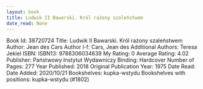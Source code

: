 ```yaml
---
layout: book
title: Ludwik II Bawarski. Król rażony szaleństwem
date_read: None
---
```


Book Id: 38720724
Title: Ludwik II Bawarski. Król rażony szaleństwem
Author: Jean des Cars
Author l-f: Cars, Jean des
Additional Authors: Teresa Jekiel
ISBN: 
ISBN13: 9788306034639
My Rating: 0
Average Rating: 4.02
Publisher: Państwowy Instytut Wydawniczy
Binding: Hardcover
Number of Pages: 277
Year Published: 2018
Original Publication Year: 1975
Date Read: 
Date Added: 2020/10/21
Bookshelves: kupka-wstydu
Bookshelves with positions: kupka-wstydu (#1802)

